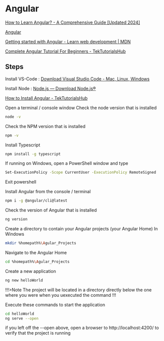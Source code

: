 # Angular
[How to Learn Angular? - A Comprehensive Guide [Updated 2024]](https://hackr.io/blog/how-to-learn-angular "How to Learn Angular? - A Comprehensive Guide [Updated 2024]")

[Angular](https://angular.io/tutorial "Angular")

[Getting started with Angular - Learn web development | MDN](https://developer.mozilla.org/en-US/docs/Learn/Tools_and_testing/Client-side_JavaScript_frameworks/Angular_getting_started "Getting started with Angular - Learn web development | MDN")

[Complete Angular Tutorial For Beginners - TekTutorialsHub](https://www.tektutorialshub.com/angular-tutorial/ "Complete Angular Tutorial For Beginners - TekTutorialsHub")

## Steps
Install VS-Code : [Download Visual Studio Code - Mac, Linux, Windows](https://code.visualstudio.com/download "Download Visual Studio Code - Mac, Linux, Windows")

Install Node : [Node.js — Download Node.js®](https://nodejs.org/en/download/ "Node.js — Download Node.js®")

[How to Install Angular - TekTutorialsHub](https://www.tektutorialshub.com/angular/angular-installing-settingup-development-environment/ "How to Install Angular - TekTutorialsHub")

Open a terminal / console window
Check the node version that is installed
```bash
node -v
```
Check the NPM version that is installed
```bash
npm -v
```

Install Typescript
```bash
npm install -g typescript
```

If running on Windows, open a PowerShell window and type

```bash
Set-ExecutionPolicy -Scope CurrentUser -ExecutionPolicy RemoteSigned
```

Exit powershell 

Install Angular from the console / terminal
```bash
npm i -g @angular/cli@latest 
```

Check the version of Angular that is installed
```bash
ng version
```

Create a directory to contain your Angular projects (your Angular Home)
In Windows
```bash
mkdir %homepath%\Agular_Projects
```

Navigate to the Angular Home
```bash
cd %homepath%\Agular_Projects
```

Create a new application
```bash
ng new helloWorld
```

!!!>Note
The project will be located in a directory directly below the one where you were when you uexecuted the command
!!!

Execute these commands to start the application
```bash
cd helloWorld
ng serve --open
```

if you left off the --open above, open a browser to http://localhost:4200/ to verify that the project is running

